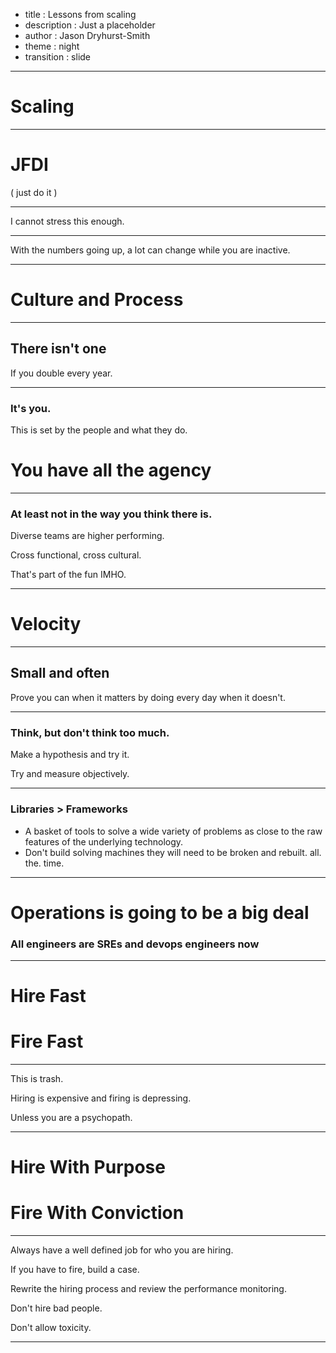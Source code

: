 - title : Lessons from scaling
- description : Just a placeholder
- author : Jason Dryhurst-Smith
- theme : night
- transition : slide

***
 
# Scaling

***

# JFDI

( just do it )

---

I cannot stress this enough.

---

With the numbers going up, a lot can change while you are inactive.

***

# Culture and Process

---

## There isn't one

If you double every year.

---

### It's you.

This is set by the people and what they do.

# You have all the agency 

---

### At least not in the way you think there is.

Diverse teams are higher performing. 

Cross functional, cross cultural.

That's part of the fun IMHO.

***

# Velocity

---

## Small and often

Prove you can when it matters by doing every day when it doesn't.

---

### Think, but don't think too much.

Make a hypothesis and try it. 

Try and measure objectively.



---

### Libraries > Frameworks

- A basket of tools to solve a wide variety of problems as close to the raw features of the underlying technology.
- Don't build solving machines they will need to be broken and rebuilt. all. the. time.

***

# Operations is going to be a big deal

### All engineers are SREs and devops engineers now

***

# Hire Fast
# Fire Fast

---

This is trash. 

Hiring is expensive and firing is depressing.

Unless you are a psychopath.

---

# Hire With Purpose
# Fire With Conviction

---

Always have a well defined job for who you are hiring.

If you have to fire, build a case.

Rewrite the hiring process and review the performance monitoring.

Don't hire bad people.

Don't allow toxicity.

---

